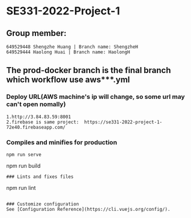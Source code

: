 # SE331-2022-Project-1

## Group member:
```
649529448 Shengzhe Huang | Branch name: ShengzheH
649529444 Haolong Huai | Branch name: HaolongH
```
## The prod-docker branch is the final branch which workflow use aws***.yml

### Deploy URL(AWS machine's ip will change, so some url may can't open nomally)
```
1.http://3.84.83.59:8001
2.firebase is same project:  https://se331-2022-project-1-72e40.firebaseapp.com/

```

### Compiles and minifies for production
```
npm run serve
```
npm run build
```
### Lints and fixes files
```
npm run lint
```

### Customize configuration
See [Configuration Reference](https://cli.vuejs.org/config/).
